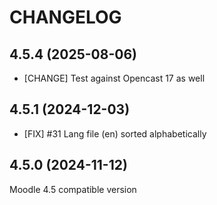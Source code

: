 CHANGELOG
=========

4.5.4 (2025-08-06)
------------------
* [CHANGE] Test against Opencast 17 as well


4.5.1 (2024-12-03)
------------------
* [FIX] #31 Lang file (en) sorted alphabetically

 
4.5.0 (2024-11-12)
------------------
Moodle 4.5 compatible version


